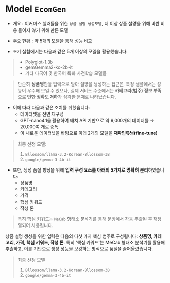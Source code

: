 # Model `EcomGen`

- 개요 : 이커머스 셀러들을 위한 `상품 설명 생성모델`, 더 이상 상품 설명을 위해 비싼 비용 들이지 않기 위해 만든 모델 


 - 주요 현황 : 약 5개의 모델을 통해 성능 비교 

- 초기 실험에서는 다음과 같은 5개 이상의 모델을 활용했습니다:

>- Polyglot-1.3b
>- gemGemma2-ko-2b-it
>- 기타 다국어 및 한국어 특화 사전학습 모델들


> 단순히 **상품명**만을 입력으로 받아 설명을 생성하는 접근은,
> 특정 샘플에서는 성능이 우수해 보일 수 있으나,
> 실제 서비스 수준에서는 **카테고리(범주) 정보 부족으로 인한 정확도 저하**가 심각한 문제로 나타났습니다.

- 이에 따라 다음과 같은 조치를 취했습니다:
  - 데이터셋을 전면 재구성
  - GPT-nano4.1을 활용하여 배치 API 기반으로 약 9,000개의 데이터를 → 20,000여 개로 증폭
  - 이 새로운 데이터셋을 바탕으로 아래 2개의 모델을 **재파인튜닝(fine-tune)**

> 최종 선정 모델:
> 1. `Bllossom/llama-3.2-Korean-Bllossom-3B`
> 2. `google/gemma-3-4b-it`

- 또한, 생성 품질 향상을 위해 **입력 구성 요소를 아래의 5가지로 명확히 분리**하였습니다:
  - 상품명
  - 카테고리
  - 가격
  - 핵심 키워드
  - 작성 톤

> 특히 핵심 키워드는 `MeCab` 형태소 분석기를 통해 문장에서 자동 추출된 후 재정렬되어 사용됩니다.

상품 설명 생성을 위한 입력은 다음의 다섯 가지 핵심 범주로 구성됩니다: **상품명, 카테고리, 가격, 핵심 키워드, 작성 톤**. 특히 '핵심 키워드'는 MeCab 형태소 분석기를 활용해 추출하고, 이를 기반으로 생성 성능을 보강하는 방식으로 품질을 끌어올렸습니다.

> 최종 선정 모델 
> 1. `Bllossom/llama-3.2-Korean-Bllossom-3B`
> 2. `google/gemma-3-4b-it`


